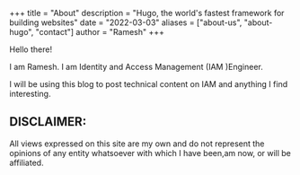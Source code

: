 +++ 
title = "About" 
description = "Hugo, the world's fastest framework for building websites" 
date = "2022-03-03" 
aliases = ["about-us", "about-hugo", "contact"] 
author = "Ramesh" 
+++

Hello there!

I am Ramesh. I am Identity and Access Management (IAM )Engineer. 

I will be using this blog to post technical content on IAM and anything I find interesting.

## DISCLAIMER: 

All views expressed on this site are my own and do not represent the opinions of any entity whatsoever with which I have been,am now, or will be affiliated.
